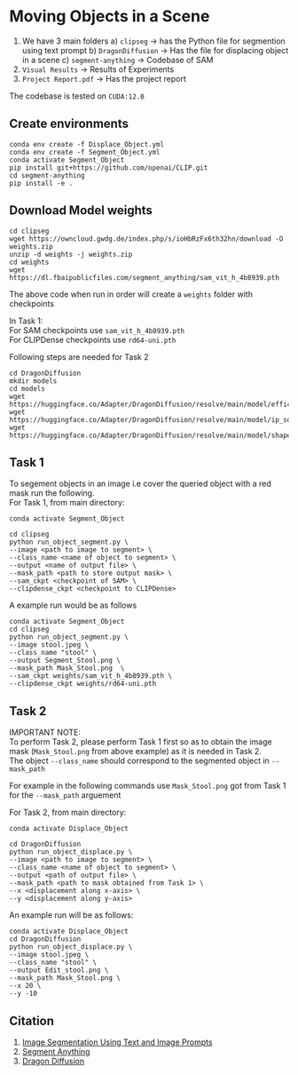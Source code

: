 # Moving Objects in a Scene

1) We have 3 main folders 
 a) `clipseg` -> has the Python file for segmention using text prompt
 b) `DragonDiffusion` -> Has the file for displacing object in a scene
 c) `segment-anything` -> Codebase of SAM
2) `Visual Results` -> Results of Experiments
3) `Project Report.pdf` -> Has the project report

The codebase is tested on `CUDA:12.0`

## Create environments
```
conda env create -f Displace_Object.yml
conda env create -f Segment_Object.yml
conda activate Segment_Object
pip install git+https://github.com/openai/CLIP.git
cd segment-anything
pip install -e .
```
## Download Model weights

```
cd clipseg
wget https://owncloud.gwdg.de/index.php/s/ioHbRzFx6th32hn/download -O weights.zip
unzip -d weights -j weights.zip
cd weights
wget https://dl.fbaipublicfiles.com/segment_anything/sam_vit_h_4b8939.pth
```
The above code when run in order will create a `weights` folder with checkpoints

In Task 1: \
For SAM checkpoints use `sam_vit_h_4b8939.pth` \
For CLIPDense checkpoints use `rd64-uni.pth`

Following steps are needed for Task 2
```
cd DragonDiffusion
mkdir models
cd models
wget https://huggingface.co/Adapter/DragonDiffusion/resolve/main/model/efficient_sam_vits.pt
wget https://huggingface.co/Adapter/DragonDiffusion/resolve/main/model/ip_sd15_64.bin
wget https://huggingface.co/Adapter/DragonDiffusion/resolve/main/model/shape_predictor_68_face_landmarks.dat
```
## Task 1

To segement objects in an image i.e cover the queried object with a red mask run the following. \
For Task 1, from main directory:
```
conda activate Segment_Object
```
```
cd clipseg
python run_object_segment.py \
--image <path to image to segment> \
--class_name <name of object to segment> \
--output <name of output file> \
--mask_path <path to store output mask> \
--sam_ckpt <checkpoint of SAM> \
--clipdense_ckpt <checkpoint to CLIPDense> 
```

A example run would be as follows
```
conda activate Segment_Object
cd clipseg
python run_object_segment.py \
--image stool.jpeg \
--class_name "stool" \
--output Segment_Stool.png \
--mask_path Mask_Stool.png  \
--sam_ckpt weights/sam_vit_h_4b8939.pth \
--clipdense_ckpt weights/rd64-uni.pth 
```


## Task 2

IMPORTANT NOTE: \
  To perform Task 2, please perform Task 1 first so as to obtain the image mask (`Mask_Stool.png` from above example) as it is needed in Task 2. \
  The object `--class_name` should correspond to the segmented object in `--mask_path` 

  For example in the following commands use `Mask_Stool.png` got from Task 1 for the `--mask_path` arguement  
  

For Task 2, from main directory:
```
conda activate Displace_Object
```
```
cd DragonDiffusion
python run_object_displace.py \
--image <path to image to segment> \
--class_name <name of object to segment> \
--output <path of output file> \
--mask_path <path to mask obtained from Task 1> \
--x <displacement along x-axis> \
--y <displacement along y-axis>
```

An example run will be as follows:
```
conda activate Displace_Object
cd DragonDiffusion
python run_object_displace.py \
--image stool.jpeg \
--class_name "stool" \
--output Edit_stool.png \
--mask_path Mask_Stool.png \
--x 20 \
--y -10 
```


## Citation 
1) [Image Segmentation Using Text and Image Prompts](https://github.com/timojl/clipseg) 
2) [Segment Anything](https://github.com/facebookresearch/segment-anything) 
3) [Dragon Diffusion](https://github.com/MC-E/DragonDiffusion)
